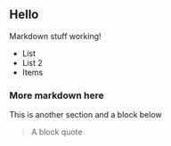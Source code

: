 ## Hello

Markdown stuff working!
  - List
  - List 2
  - Items
  
### More markdown here
This is another section and a block below

> A block quote
 
